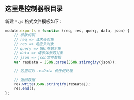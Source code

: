 ﻿## 这里是控制器根目录

新建 `*.js` 格式文件模板如下：

```javascript
module.exports = function (req, res, query, data, json) {
	// 参数说明
	// req => 请求头对象
	// res => 响应头对象
	// query => URL参数对象
	// data => 请求体参数对象
	// json => json文件数据
	var resData = JSON.parse(JSON.stirngify(json));

	// 这里可对 resData 做任何处理

	// 返回数据
	res.write(JSON.stringify(resData));
	res.end();
};
```